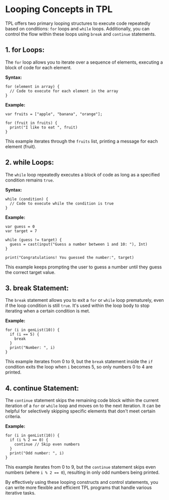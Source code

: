 # Looping Concepts in TPL
TPL offers two primary looping structures to execute code repeatedly based on conditions: `for` loops and `while` loops. Additionally, you can control the flow within these loops using `break` and `continue` statements.

## 1. for Loops:
The `for` loop allows you to iterate over a sequence of elements, executing a block of code for each element.

**Syntax:**
```
for (element in array) {
  // Code to execute for each element in the array
}
```

**Example:**
```
var fruits = ["apple", "banana", "orange"];

for (fruit in fruits) {
  print("I like to eat ", fruit)
}
```

This example iterates through the `fruits` list, printing a message for each element (fruit).

## 2. while Loops:
The `while` loop repeatedly executes a block of code as long as a specified condition remains `true`.

**Syntax:**
```
while (condition) {
  // Code to execute while the condition is true
}
```

**Example:**
```
var guess = 0
var target = 7

while (guess != target) {
  guess = cast(input("Guess a number between 1 and 10: "), Int)
}

print("Congratulations! You guessed the number:", target)
```

This example keeps prompting the user to guess a number until they guess the correct target value.

## 3. break Statement:
The `break` statement allows you to exit a `for` or `while` loop prematurely, even if the loop condition is still `true`. It's used within the loop body to stop iterating when a certain condition is met.

**Example:**
```
for (i in genList(10)) {
  if (i == 5) {
    break
  }
  print("Number: ", i)
}
```

This example iterates from 0 to 9, but the `break` statement inside the `if` condition exits the loop when `i` becomes 5, so only numbers 0 to 4 are printed.

## 4. continue Statement:
The `continue` statement skips the remaining code block within the current iteration of a `for` or `while` loop and moves on to the next iteration. It can be helpful for selectively skipping specific elements that don't meet certain criteria.

**Example:**
```
for (i in genList(10)) {
  if (i % 2 == 0) {
    continue // Skip even numbers
  }
  print("Odd number: ", i)
}
```
This example iterates from 0 to 9, but the `continue` statement skips even numbers (where `i % 2 == 0`), resulting in only odd numbers being printed.

By effectively using these looping constructs and control statements, you can write more flexible and efficient TPL programs that handle various iterative tasks.